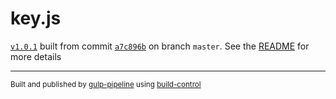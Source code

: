 # key.js

[`v1.0.1`](../../releases/tag/v1.0.1) built from commit [`a7c896b`](../../commit/a7c896ba9b564dd3c664677e7090cddab6c6e905) on branch `master`. See the [README](../..) for more details

---
<sup>Built and published by [gulp-pipeline](https://github.com/alienfast/gulp-pipeline) using [build-control](https://github.com/alienfast/build-control)</sup>
